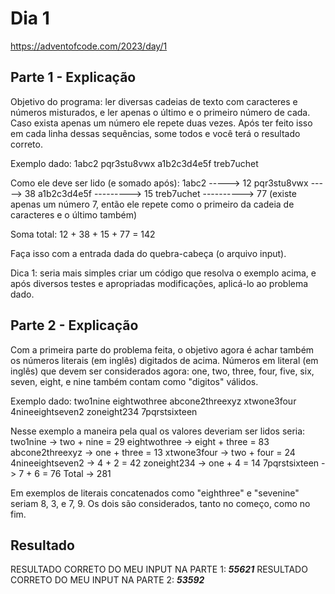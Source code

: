 # Dia 1
https://adventofcode.com/2023/day/1

## Parte 1 - Explicação
Objetivo do programa: ler diversas cadeias de texto com caracteres e números misturados, e ler apenas o último e o primeiro número de cada. Caso exista apenas um número ele repete duas vezes. Após ter feito isso em cada linha dessas sequências, some todos e você terá o resultado correto.

Exemplo dado:
1abc2
pqr3stu8vwx
a1b2c3d4e5f
treb7uchet

Como ele deve ser lido (e somado após):
1abc2 -----> 12
pqr3stu8vwx -----> 38
a1b2c3d4e5f ---------> 15
treb7uchet ----------> 77 (existe apenas um número 7, então ele repete como o primeiro da cadeia de caracteres e o último também)

Soma total: 12 + 38 + 15 + 77 = 142

Faça isso com a entrada dada do quebra-cabeça (o arquivo input).

Dica 1: seria mais simples criar um código que resolva o exemplo acima, e após diversos testes e apropriadas modificações, aplicá-lo ao problema dado.

## Parte 2 - Explicação
Com a primeira parte do problema feita, o objetivo agora é achar também os números literais (em inglês) digitados de acima.
Números em literal (em inglês) que devem ser considerados agora: one, two, three, four, five, six, seven, eight, e nine também contam como "digitos" válidos.

Exemplo dado:
two1nine
eightwothree
abcone2threexyz
xtwone3four
4nineeightseven2
zoneight234
7pqrstsixteen

Nesse exemplo a maneira pela qual os valores deveriam ser lidos seria:
two1nine			-> two + nine = 29 
eightwothree		-> eight + three = 83
abcone2threexyz 	-> one + three = 13
xtwone3four			-> two + four = 24
4nineeightseven2	-> 4 + 2 = 42
zoneight234			-> one + 4 = 14
7pqrstsixteen		-> 7 + 6 = 76
			Total	-> 281

Em exemplos de literais concatenados como "eighthree" e "sevenine" seriam 8, 3, e 7, 9. Os dois são considerados, tanto no começo, como no fim.

## Resultado
RESULTADO CORRETO DO MEU INPUT NA PARTE 1: ***55621***
RESULTADO CORRETO DO MEU INPUT NA PARTE 2: ***53592***
